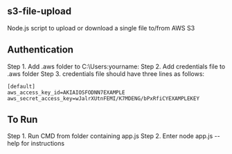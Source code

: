 s3-file-upload
---------------------------
Node.js script to upload or download a single file to/from AWS S3

Authentication
---------------------------
Step 1.  Add .aws folder to C:\Users\:yourname:
Step 2.  Add credentials file to .aws folder
Step 3.  credentials file should have three lines as follows:

	[default]
	aws_access_key_id=AKIAIOSFODNN7EXAMPLE
	aws_secret_access_key=wJalrXUtnFEMI/K7MDENG/bPxRfiCYEXAMPLEKEY

To Run
---------------------------
Step 1.  Run CMD from folder containing app.js
Step 2.  Enter node app.js --help for instructions
